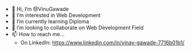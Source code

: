 - 👋 Hi, I’m @VinuGawade
- 👀 I’m interested in Web Development
- 🌱 I’m currently learning Diploma
- 💞️ I’m looking to collaborate on Web Development Field
- 📫 How to reach me...
  - On LinkedIn: https://www.linkedin.com/in/vinay-gawade-7716b01b1/

<!---
vinugawade/vinugawade is a ✨ special ✨ repository because its `README.md` (this file) appears on your GitHub profile.
You can click the Preview link to take a look at your changes.
--->
